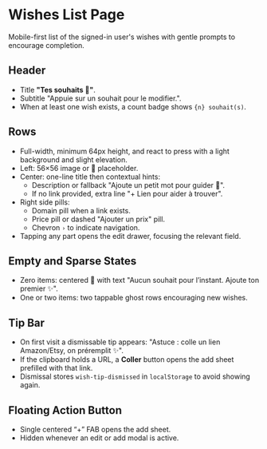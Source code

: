 # Wishes List Page

Mobile-first list of the signed-in user's wishes with gentle prompts to encourage completion.

## Header
- Title **"Tes souhaits 🎁"**.
- Subtitle "Appuie sur un souhait pour le modifier.".
- When at least one wish exists, a count badge shows `{n} souhait(s)`.

## Rows
- Full-width, minimum 64px height, and react to press with a light background and slight elevation.
- Left: 56×56 image or 🎁 placeholder.
- Center: one-line title then contextual hints:
  - Description or fallback "Ajoute un petit mot pour guider 💌".
  - If no link provided, extra line "+ Lien pour aider à trouver".
- Right side pills:
  - Domain pill when a link exists.
  - Price pill or dashed "Ajouter un prix" pill.
  - Chevron `›` to indicate navigation.
- Tapping any part opens the edit drawer, focusing the relevant field.

## Empty and Sparse States
- Zero items: centered 🎁 with text "Aucun souhait pour l’instant. Ajoute ton premier ✨".
- One or two items: two tappable ghost rows encouraging new wishes.

## Tip Bar
- On first visit a dismissable tip appears: "Astuce : colle un lien Amazon/Etsy, on préremplit ✨".
- If the clipboard holds a URL, a **Coller** button opens the add sheet prefilled with that link.
- Dismissal stores `wish-tip-dismissed` in `localStorage` to avoid showing again.

## Floating Action Button
- Single centered “+” FAB opens the add sheet.
- Hidden whenever an edit or add modal is active.
